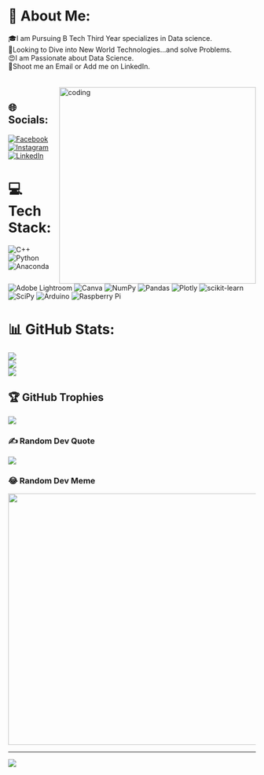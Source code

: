 # 💫 About Me:
🎓I am Pursuing B Tech Third Year specializes in Data science.<br>🧐Looking to Dive into New World Technologies...and solve Problems.<br>😍I am Passionate about Data Science.<br>👀Shoot me an Email or Add me on LinkedIn.<br><br><br>
<img align="right" alt="coding" width="400" src="![image](https://user-images.githubusercontent.com/114383319/210224187-13b12771-41a7-4844-a61a-3e1ea626dd50.png)
">

## 🌐 Socials:
[![Facebook](https://img.shields.io/badge/Facebook-%231877F2.svg?logo=Facebook&logoColor=white)](https://facebook.com/akash.sakhare.57) [![Instagram](https://img.shields.io/badge/Instagram-%23E4405F.svg?logo=Instagram&logoColor=white)](https://instagram.com/akash_sakhare-57) [![LinkedIn](https://img.shields.io/badge/LinkedIn-%230077B5.svg?logo=linkedin&logoColor=white)](https://linkedin.com/in/akash-sakhare-57as) 

# 💻 Tech Stack:
![C++](https://img.shields.io/badge/c++-%2300599C.svg?style=for-the-badge&logo=c%2B%2B&logoColor=white) ![Python](https://img.shields.io/badge/python-3670A0?style=for-the-badge&logo=python&logoColor=ffdd54) ![Anaconda](https://img.shields.io/badge/Anaconda-%2344A833.svg?style=for-the-badge&logo=anaconda&logoColor=white) ![Adobe Lightroom](https://img.shields.io/badge/Adobe%20Lightroom-31A8FF.svg?style=for-the-badge&logo=Adobe%20Lightroom&logoColor=white) ![Canva](https://img.shields.io/badge/Canva-%2300C4CC.svg?style=for-the-badge&logo=Canva&logoColor=white) ![NumPy](https://img.shields.io/badge/numpy-%23013243.svg?style=for-the-badge&logo=numpy&logoColor=white) ![Pandas](https://img.shields.io/badge/pandas-%23150458.svg?style=for-the-badge&logo=pandas&logoColor=white) ![Plotly](https://img.shields.io/badge/Plotly-%233F4F75.svg?style=for-the-badge&logo=plotly&logoColor=white) ![scikit-learn](https://img.shields.io/badge/scikit--learn-%23F7931E.svg?style=for-the-badge&logo=scikit-learn&logoColor=white) ![SciPy](https://img.shields.io/badge/SciPy-%230C55A5.svg?style=for-the-badge&logo=scipy&logoColor=%white) ![Arduino](https://img.shields.io/badge/-Arduino-00979D?style=for-the-badge&logo=Arduino&logoColor=white) ![Raspberry Pi](https://img.shields.io/badge/-RaspberryPi-C51A4A?style=for-the-badge&logo=Raspberry-Pi)
# 📊 GitHub Stats:
![](https://github-readme-stats.vercel.app/api?username=Akashsakhare57&theme=dark&hide_border=false&include_all_commits=false&count_private=false)<br/>
![](https://github-readme-streak-stats.herokuapp.com/?user=Akashsakhare57&theme=dark&hide_border=false)<br/>
![](https://github-readme-stats.vercel.app/api/top-langs/?username=Akashsakhare57&theme=dark&hide_border=false&include_all_commits=false&count_private=false&layout=compact)

## 🏆 GitHub Trophies
![](https://github-profile-trophy.vercel.app/?username=Akashsakhare57&theme=radical&no-frame=false&no-bg=true&margin-w=4)

### ✍️ Random Dev Quote
![](https://quotes-github-readme.vercel.app/api?type=horizontal&theme=tokyonight)

### 😂 Random Dev Meme
<img src="https://random-memer.herokuapp.com/" width="512px"/>

---
[![](https://visitcount.itsvg.in/api?id=Akashsakhare57&icon=6&color=12)](https://visitcount.itsvg.in)

<!-- Proudly created with GPRM ( https://gprm.itsvg.in ) -->
